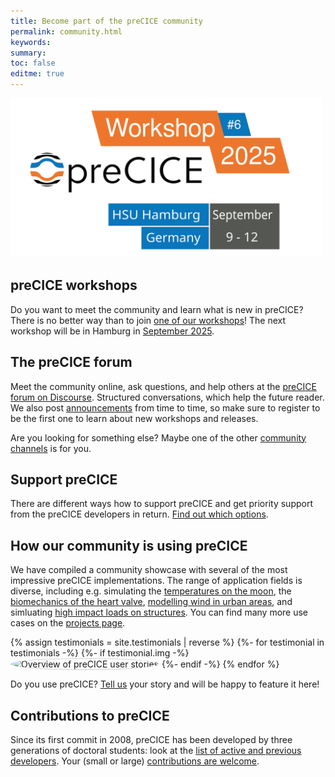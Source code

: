 ```yaml
---
title: Become part of the preCICE community
permalink: community.html
keywords:
summary:
toc: false
editme: true
---
```


<img class="img-responsive center-block" src="images/events/precice2025.svg" alt="preCICE Workshop banner" style="width: 500px; margin: auto;">
<!-- ![preCICE community](images/community-banner2.jpg) -->

## preCICE workshops

Do you want to meet the community and learn what is new in preCICE? There is no better way than to join [one of our workshops](precice-workshop.html)! The next workshop will be in Hamburg in [September 2025](precice-workshop-2025.html).

## The preCICE forum

Meet the community online, ask questions, and help others at the [preCICE forum on Discourse](https://precice.discourse.group/). Structured conversations, which help the future reader. We also post [announcements](https://precice.discourse.group/c/news/5) from time to time, so make sure to register to be the first one to learn about new workshops and releases.

Are you looking for something else? Maybe one of the other [community channels](community-channels.html) is for you.

## Support preCICE

There are different ways how to support preCICE and get priority support from the preCICE developers in return. [Find out which options](community-support-precice.html).

## How our community is using preCICE

We have compiled a community showcase with several of the most impressive preCICE implementations. The range of application fields is diverse, including e.g.  simulating the [temperatures on the moon](community-projects.html#simulation-of-temperatures-on-the-moon-with-thermos),  the [biomechanics of the heart valve](community-projects.html#evaluation-of-heart-balve-biomechanics), [modelling wind in urban areas](community-projects.html#hybrid-simulation-methods-for-wind-modelling-in-urban-areas), and simluating [high impact loads on structures](community-projects.html#fsi-simulations-of-high-impact-loads-on-structures).
You can find many more use cases on the [projects page](community-projects.html).

{% assign testimonials = site.testimonials | reverse %}
{%- for testimonial in testimonials -%}
{%- if testimonial.img -%}
<img class="img-circle" src="images/testimonials/{{ testimonial.img }}" alt="Overview of preCICE user stories" style="border-radius: 50%; width: 100px; height: 100px; object-fit: cover; display: inline; border: 1px solid lightgrey;">
{%- endif -%}
{% endfor %}

Do you use preCICE? [Tell us](community-channels.html) your story and will be happy to feature it here!

## Contributions to preCICE

Since its first commit in 2008, preCICE has been developed by three generations of doctoral students: look at the [list of active and previous developers](community-contributors.html). Your (small or large) [contributions are welcome](community-contribute-to-precice.html).
